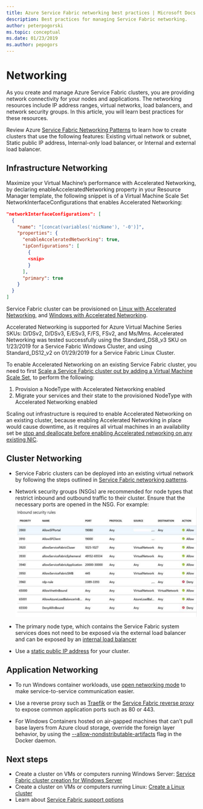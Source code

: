 ```yaml
---
title: Azure Service Fabric networking best practices | Microsoft Docs
description: Best practices for managing Service Fabric networking.
author: peterpogorski
ms.topic: conceptual
ms.date: 01/23/2019
ms.author: pepogors
---
```


# Networking

As you create and manage Azure Service Fabric clusters, you are providing network connectivity for your nodes and applications. The networking resources include IP address ranges, virtual networks, load balancers, and network security groups. In this article, you will learn best practices for these resources.

Review Azure [Service Fabric Networking Patterns](https://docs.microsoft.com/azure/service-fabric/service-fabric-patterns-networking) to learn how to create clusters that use the following features: Existing virtual network or subnet, Static public IP address, Internal-only load balancer, or Internal and external load balancer.

## Infrastructure Networking
Maximize your Virtual Machine’s performance with Accelerated Networking, by declaring enableAcceleratedNetworking property in your Resource Manager template, the following snippet is of a Virtual Machine Scale Set NetworkInterfaceConfigurations that enables Accelerated Networking:

```json
"networkInterfaceConfigurations": [
  {
    "name": "[concat(variables('nicName'), '-0')]",
    "properties": {
      "enableAcceleratedNetworking": true,
      "ipConfigurations": [
        {
        <snip>
        }
      ],
      "primary": true
    }
  }
]
```
Service Fabric cluster can be provisioned on [Linux with Accelerated Networking](https://docs.microsoft.com/azure/virtual-network/create-vm-accelerated-networking-cli), and [Windows with Accelerated Networking](https://docs.microsoft.com/azure/virtual-network/create-vm-accelerated-networking-powershell).

Accelerated Networking is supported for Azure Virtual Machine Series SKUs: D/DSv2, D/DSv3, E/ESv3, F/FS, FSv2, and Ms/Mms. Accelerated Networking was tested successfully using the Standard_DS8_v3 SKU on 1/23/2019 for a Service Fabric Windows Cluster, and using Standard_DS12_v2 on 01/29/2019 for a Service Fabric Linux Cluster.

To enable Accelerated Networking on an existing Service Fabric cluster, you need to first [Scale a Service Fabric cluster out by adding a Virtual Machine Scale Set](https://docs.microsoft.com/azure/service-fabric/virtual-machine-scale-set-scale-node-type-scale-out), to perform the following:
1. Provision a NodeType with Accelerated Networking enabled
2. Migrate your services and their state to the provisioned NodeType with Accelerated Networking enabled

Scaling out infrastructure is required to enable Accelerated Networking on an existing cluster, because enabling Accelerated Networking in place would cause downtime, as it requires all virtual machines in an availability set be [stop and deallocate before enabling Accelerated networking on any existing NIC](https://docs.microsoft.com/azure/virtual-network/create-vm-accelerated-networking-cli#enable-accelerated-networking-on-existing-vms).

## Cluster Networking

* Service Fabric clusters can be deployed into an existing virtual network by following the steps outlined in [Service Fabric networking patterns](https://docs.microsoft.com/azure/service-fabric/service-fabric-patterns-networking).

* Network security groups (NSGs) are recommended for node types that restrict inbound and outbound traffic to their cluster. Ensure that the necessary ports are opened in the NSG. For example: 
![Service Fabric NSG Rules][NSGSetup]

* The primary node type, which contains the Service Fabric system services does not need to be exposed via the external load balancer and can be exposed by an [internal load balancer](https://docs.microsoft.com/azure/service-fabric/service-fabric-patterns-networking#internal-only-load-balancer)

* Use a [static public IP address](https://docs.microsoft.com/azure/service-fabric/service-fabric-patterns-networking#static-public-ip-address-1) for your cluster.

## Application Networking

* To run Windows container workloads, use [open networking mode](https://docs.microsoft.com/azure/service-fabric/service-fabric-networking-modes#set-up-open-networking-mode) to make service-to-service communication easier.

* Use a reverse proxy such as [Traefik](https://docs.traefik.io/v1.6/configuration/backends/servicefabric/) or the [Service Fabric reverse proxy](https://docs.microsoft.com/azure/service-fabric/service-fabric-reverseproxy) to expose common application ports such as 80 or 443.

* For Windows Containers hosted on air-gapped machines that can't pull base layers from Azure cloud storage, override the foreign layer behavior, by using the [--allow-nondistributable-artifacts](https://docs.microsoft.com/virtualization/windowscontainers/about/faq#how-do-i-make-my-container-images-available-on-air-gapped-machines) flag in the Docker daemon.

## Next steps

* Create a cluster on VMs or computers running Windows Server: [Service Fabric cluster creation for Windows Server](service-fabric-cluster-creation-for-windows-server.md)
* Create a cluster on VMs or computers running Linux: [Create a Linux cluster](service-fabric-cluster-creation-via-portal.md)
* Learn about [Service Fabric support options](service-fabric-support.md)

[NSGSetup]: ./media/service-fabric-best-practices/service-fabric-nsg-rules.png
